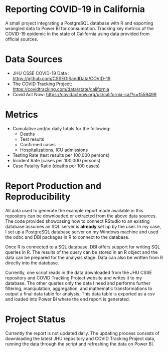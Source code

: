 # **Reporting COVID-19 in California**
A small project integrating a PostgreSQL database with R and exporting wrangled data to Power BI for consumption. Tracking key metrics of the COVID-19 epidemic in the state of California using data provided from official sources. 

# **Data Sources**
* JHU CSSE COVID-19 Data : https://github.com/CSSEGISandData/COVID-19
* The COVID Tracking Project: https://covidtracking.com/data/state/california
* Covid Act Now: https://covidactnow.org/us/california-ca/?s=1559499

# **Metrics**
* Cumulative and/or daily totals for the following:
    * Deaths
    * Test results
    * Confirmed cases
    * Hospitalizations, ICU admissions
* Testing Rate (test results per 100,000 persons)
* Incident Rate (cases per 100,000 persons)
* Case Fatality Ratio (deaths per 100 cases)

# **Report Production and Reproducibility**
All data used to generate the example report made available in this repository can be downloaded or extracted from the above data sources. The code provided showcasing how to connect RStudio to an existing database assumes an SQL server is **already** set up by the user. In my case, I set up a PostgreSQL database server on my Windows machine and used the odbc and DBI packages in R to connect to the database.   

Once R is connected to a SQL database, DBI offers support for writing SQL queries in R. The results of the query can be stored in an R object and the data can be prepared for the analysis stage. Data can also be written from R directly into the database. 

Currently, one script reads in the data downloaded from the JHU CSSE repository and COVID Tracking Project website and writes it to my database. The other queries only the data I need and performs further filtering, manipulation, aggregation, and mathematic transformations to output a final data table for analysis. This data table is exported as a csv and loaded into Power BI where the end report is generated.

# **Project Status** 
Currently the report is not updated daily. The updating process consists of downloading the latest JHU repository and COVID Tracking Project data, running the data through the script and refreshing the data on Power BI.  



